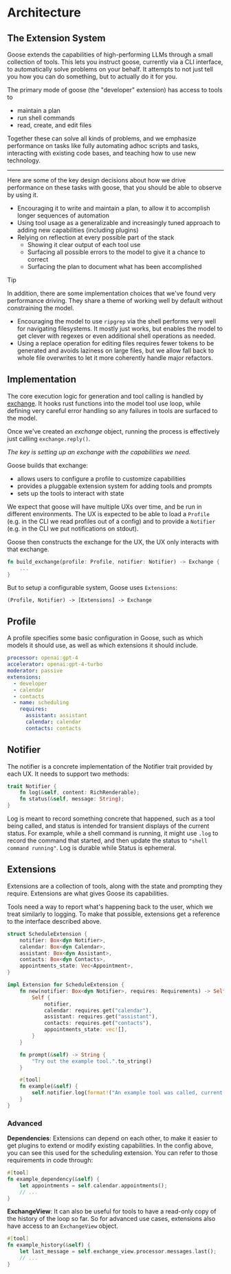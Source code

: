 # Architecture

## The Extension System

Goose extends the capabilities of high-performing LLMs through a small collection of tools.
This lets you instruct goose, currently via a CLI interface, to automatically solve problems
on your behalf. It attempts to not just tell you how you can do something, but to actually do it for you.

The primary mode of goose (the "developer" extension) has access to tools to 

- maintain a plan
- run shell commands
- read, create, and edit files

Together these can solve all kinds of problems, and we emphasize performance on tasks like
fully automating adhoc scripts and tasks, interacting with existing code bases, and teaching how
to use new technology.

---

Here are some of the key design decisions about how we drive performance on these tasks with goose,
that you should be able to observe by using it.

- Encouraging it to write and maintain a plan, to allow it to accomplish longer sequences of automation
- Using tool usage as a generalizable and increasingly tuned approach to adding new capabilities (including plugins)
- Relying on reflection at every possible part of the stack
   - Showing it clear output of each tool use
   - Surfacing all possible errors to the model to give it a chance to correct
   - Surfacing the plan to document what has been accomplished
   
> [!TIP] 
> In addition, there are some implementation choices that we've found very performance driving. They share 
> a theme of working well by default without constraining the model.
> 
> - Encouraging the model to use `ripgrep` via the shell performs very well for navigating filesystems. It mostly 
> just works, but enables the model to get clever with regexes or even additional shell operations as needed. 
> - Using a replace operation for editing files requires fewer tokens to be generated and avoids laziness on large files,
> but we allow fall back to whole file overwrites to let it more coherently handle major refactors.

## Implementation

The core execution logic for generation and tool calling is handled by [exchange][exchange].
It hooks rust functions into the model tool use loop, while defining very careful error handling
so any failures in tools are surfaced to the model.

Once we've created an *exchange* object, running the process is effectively just calling 
`exchange.reply()`.

*The key is setting up an exchange with the capabilities we need.*

Goose builds that exchange:
- allows users to configure a profile to customize capabilities
- provides a pluggable extension system for adding tools and prompts
- sets up the tools to interact with state

We expect that goose will have multiple UXs over time, and be run in different
environments. The UX is expected to be able to load a `Profile` (e.g. in the CLI
we read profiles out of a config) and to provide a `Notifier` (e.g. in the CLI we put
notifications on stdout).

Goose then constructs the exchange for the UX, the UX only interacts with that exchange. 

```rust
fn build_exchange(profile: Profile, notifier: Notifier) -> Exchange {
    ...
}
```

But to setup a configurable system, Goose uses `Extensions`:

```
(Profile, Notifier) -> [Extensions] -> Exchange 
```

## Profile

A profile specifies some basic configuration in Goose, such as which models it should use, as well
as which extensions it should include. 

```yaml
processor: openai:gpt-4
accelerator: openai:gpt-4-turbo
moderator: passive
extensions:
  - developer
  - calendar
  - contacts
  - name: scheduling
    requires:
      assistant: assistant
      calendar: calendar
      contacts: contacts
```

## Notifier

The notifier is a concrete implementation of the Notifier trait provided by each UX. It
needs to support two methods:

```rust
trait Notifier {
    fn log(&self, content: RichRenderable);
    fn status(&self, message: String);
}
```

Log is meant to record something concrete that happened, such as a tool being called, and status is intended
for transient displays of the current status. For example, while a shell command is running, it might use
`.log` to record the command that started, and then update the status to `"shell command running"`. Log is durable
while Status is ephemeral.

## Extensions

Extensions are a collection of tools, along with the state and prompting they require. 
Extensions are what gives Goose its capabilities. 

Tools need a way to report what's happening back to the user, which we treat similarly
to logging. To make that possible, extensions get a reference to the interface described above.

```rust
struct ScheduleExtension {
    notifier: Box<dyn Notifier>,
    calendar: Box<dyn Calendar>,
    assistant: Box<dyn Assistant>,
    contacts: Box<dyn Contacts>,
    appointments_state: Vec<Appointment>,
}

impl Extension for ScheduleExtension {
    fn new(notifier: Box<dyn Notifier>, requires: Requirements) -> Self {
        Self {
            notifier,
            calendar: requires.get("calendar"),
            assistant: requires.get("assistant"),
            contacts: requires.get("contacts"),
            appointments_state: vec![],
        }
    }

    fn prompt(&self) -> String {
        "Try out the example tool.".to_string()
    }

    #[tool]
    fn example(&self) {
        self.notifier.log(format!("An example tool was called, current state is {:?}", self.appointments_state));
    }
}
```

### Advanced

**Dependencies**: Extensions can depend on each other, to make it easier to get plugins to extend
or modify existing capabilities. In the config above, you can see this used for the scheduling extension.
You can refer to those requirements in code through:

```rust
#[tool]
fn example_dependency(&self) {
    let appointments = self.calendar.appointments();
    // ...
}
```

**ExchangeView**: It can also be useful for tools to have a read-only copy of the history
of the loop so far. So for advanced use cases, extensions also have access to an 
`ExchangeView` object.

```rust
#[tool]
fn example_history(&self) {
    let last_message = self.exchange_view.processor.messages.last();
    // ...
}
```

[exchange]: https://github.com/block/goose/tree/main/packages/exchange